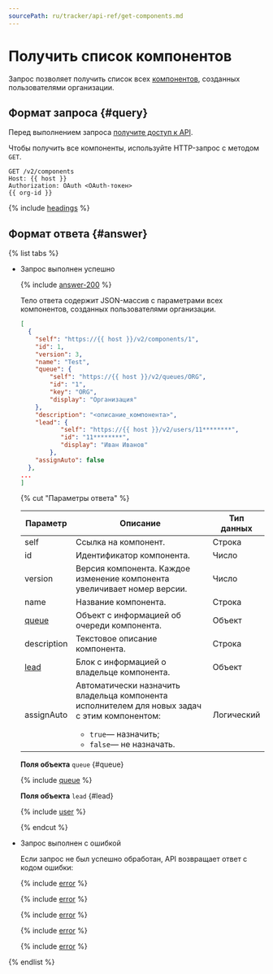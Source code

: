 ```yaml
---
sourcePath: ru/tracker/api-ref/get-components.md
---
```

# Получить список компонентов

Запрос позволяет получить список всех [компонентов](manager/components.md), созданных пользователями организации.

## Формат запроса {#query}

Перед выполнением запроса [получите доступ к API](concepts/access.md).

Чтобы получить все компоненты, используйте HTTP-запрос с методом `GET`.

```http
GET /v2/components
Host: {{ host }}
Authorization: OAuth <OAuth-токен>
{{ org-id }}
```

{% include [headings](../_includes/tracker/api/headings.md) %}

## Формат ответа {#answer}

{% list tabs %}

- Запрос выполнен успешно

    {% include [answer-200](../_includes/tracker/api/answer-200.md) %} 

    Тело ответа содержит JSON-массив с параметрами всех компонентов, созданных пользователями организации.

    ```json
    [
      {
        "self": "https://{{ host }}/v2/components/1",
        "id": 1,
        "version": 3,
        "name": "Test",
        "queue": {
            "self": "https://{{ host }}/v2/queues/ORG",
            "id": "1",
            "key": "ORG",
            "display": "Организация"
        },
        "description": "<описание_компонента>",
        "lead": {
               "self": "https://{{ host }}/v2/users/11********",
               "id": "11********",
               "display": "Иван Иванов"
            },
        "assignAuto": false
      },
    ...
    ]  
    ```

    {% cut "Параметры ответа" %}

    Параметр | Описание | Тип данных
    ----- | ----- | -----
    self | Ссылка на компонент. | Строка
    id | Идентификатор компонента. | Число
    version | Версия компонента. Каждое изменение компонента увеличивает номер версии. | Число
    name | Название компонента. | Строка
    [queue](#queue) | Объект с информацией об очереди компонента.| Объект
    description | Текстовое описание компонента. | Строка
    [lead](#lead) | Блок с информацией о владельце компонента. | Объект
    assignAuto | Автоматически назначить владельца компонента исполнителем для новых задач с этим компонентом:<ul><li>`true`— назначить;</li><li>`false`— не назначать.</li></ul> | Логический

    **Поля объекта** `queue` {#queue}
        
    {% include [queue](../_includes/tracker/api/queue.md) %}

    **Поля объекта** `lead` {#lead}

    {% include [user](../_includes/tracker/api/user.md) %}

    {% endcut %}

- Запрос выполнен с ошибкой

    Если запрос не был успешно обработан, API возвращает ответ с кодом ошибки:

    {% include [error](../_includes/tracker/api/answer-error-400.md) %}

    {% include [error](../_includes/tracker/api/answer-error-401.md) %}

    {% include [error](../_includes/tracker/api/answer-error-403.md) %}

    {% include [error](../_includes/tracker/api/answer-error-500.md) %}

    {% include [error](../_includes/tracker/api/answer-error-503.md) %}

{% endlist %}